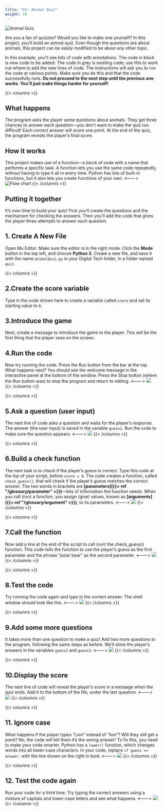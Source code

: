 ```yaml
---
title: "G1: Animal Quiz"
weight: 10
---
```

![Animal Quiz](title.jpg)

Are you a fan of quizzes? Would you like to make one yourself? In this project, you’ll build an animal quiz. Even though the questions are about animals, this project can be easily modified to be about any other topic.

In this example, you'll see bits of code with annotations. The code in black is new code to be added. The code in grey is existing code; use this to work out where to add the new lines of code. The instructions will ask you to run the code at various points. Make sure you do this and that the code successfully runs. **Do not proceed to the next step until the previous one works. You'll just make things harder for yourself!**

{{< columns >}}
## What happens 
The program asks the player some questions about animals. They get three chances to answer each question—you don’t want to make the quiz too difficult! Each correct answer will score one point. At the end of the quiz, the program reveals the player’s final score.

## How it works 
This project makes use of a function—a block of code with a name that performs a specific task. A function lets you use the same code repeatedly, without having to type it all in every time. Python has lots of built-in functions, but it also lets you create functions of your own.
<--->
![Flow chart](flowchart.png)
{{< /columns >}}
 
## Putting it together
It’s now time to build your quiz! First you’ll create the questions and the mechanism for checking the answers. Then you’ll add the code that gives the player three attempts to answer each question.

## 1. Create A New File
Open Mu Editor. Make sure the editor is in the right mode. Click the **Mode** button in the top left, and choose **Python 3**. Create a new file, and save it with the name `animalQuiz.py` in your Digital Tech folder, in a folder named `quiz`.
 
{{< columns >}}
## 2.Create the score variable 
Type in the code shown here to create a variable called `score` and set its starting value to `0`.

## 3.Introduce the game
Next, create a message to introduce the game to the player. This will be the first thing that the player sees on the screen.

## 4.Run the code
Now try running the code. Press the Run button from the bar at the top. What happens next? You should see the welcome message in the interactive panel at the bottom of the window. Press the Stop button (where the Run button was) to stop the program and return to editing.
<--->
![](score.png)
{{< /columns >}}

{{< columns >}}
## 5.Ask a question (user input) 
The next line of code asks a question and waits for the player’s response. The answer (the user input) is saved in the variable `guess1`. Run the code to make sure the question appears.
<--->
![](guess1.png)
{{< /columns >}}

{{< columns >}}
## 6.Build a check function 
The next task is to check if the player’s guess is correct. Type this code at the top of your script, before `score = 0`. The code creates a function, called `check_guess()`, that will check if the player’s guess matches the correct answer. The two words in brackets are **[parameters]({{< ref "/glossary/parameter" >}})**—bits of information the function needs. When you call (run) a function, you assign (give) values, known as **[arguments]({{< ref "/glossary/argument" >}})**, to its parameters.
<--->
![](check_guess.png)
{{< /columns >}}

{{< columns >}}
## 7.Call the function 
Now add a line at the end of the script to call (run) the check_guess() function. This code tells the function to use the player’s guess as the first parameter and the phrase “polar bear” as the second parameter.
<--->
![](callCheck.png)
{{< /columns >}}

{{< columns >}}
## 8.Test the code 
Try running the code again and type in the correct answer. The shell window should look like this.
<--->
![](testRun.png)
{{< /columns >}}

{{< columns >}}
## 9.Add some more questions
It takes more than one question to make a quiz! Add two more questions to the program, following the same steps as before. We’ll store the player’s answers in the variables `guess2` and `guess3`.
<--->
![](guess2.png)
{{< /columns >}}

{{< columns >}}
## 10.Display the score
The next line of code will reveal the player’s score in a message when the quiz ends. Add it to the bottom of the file, under the last question.
<--->
![](guess3.png)
{{< /columns >}}

{{< columns >}}
## 11. Ignore case
What happens if the player types “Lion” instead of “lion”? Will they still get a point? No, the code will tell them it’s the wrong answer! To fix this, you need to make your code smarter. Python has a `lower()` function, which changes words into all lower-case characters. In your code, replace `if guess == answer:` with the line shown on the right in bold.
<--->
![](guesslower.png)
{{< /columns >}}

{{< columns >}}
## 12. Test the code again
Run your code for a third time. Try typing the correct answers using a mixture of capitals and lower-case letters and see what happens.
<--->
![](fullRun.png)
{{< /columns >}}
